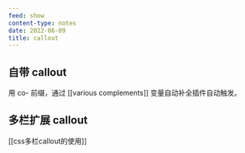 ```yaml
---
feed: show
content-type: notes
date: 2022-06-09
title: callout
---
```


## 自带 callout

用 co- 前缀，通过 [[various complements]] 变量自动补全插件自动触发。

## 多栏扩展 callout

[[css多栏callout的使用]]

